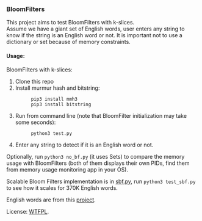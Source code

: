 ### BloomFilters
This project aims to test BloomFilters with k-slices.  
Assume we have a giant set of English words,
user enters any string to know if the string is an English word or not.
It is important not to use a dictionary or set because of memory constraints.

#### Usage:
BloomFilters with k-slices:  
1. Clone this repo
2. Install murmur hash and bitstring:
```
         pip3 install mmh3
         pip3 install bitstring
```  
3. Run from command line (note that BloomFilter initialization may take some seconds):
```
         python3 test.py
```  
4. Enter any string to detect if it is an English word or not.

Optionally, run ```python3 no_bf.py``` (it uses Sets) to compare the memory usage with BloomFilters (both of them displays their own PIDs, find them from memory usage monitoring app in your OS). 

Scalable Bloom Filters implementation is in [sbf.py](https://github.com/AbduazizKayumov/BloomFilters/blob/master/sbf.py), run ```python3 test_sbf.py``` to see how it scales for 370K English words.

English words are from this [project](
https://github.com/dwyl/english-words/blob/master/words_alpha.txt).

License: [WTFPL](https://en.wikipedia.org/wiki/WTFPL).
